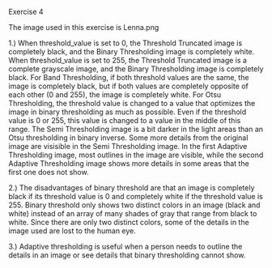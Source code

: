 Exercise 4

The image used in this exercise is Lenna.png

1.) When threshold_value is set to 0, the Threshold Truncated image is completely black, and the Binary Thresholding image is completely white.
When threshold_value is set to 255, the Threshold Truncated image is a complete grayscale image, and the Binary Thresholding image is completely black.
For Band Thresholding, if both threshold values are the same, the image is completely black, but if both values are completely opposite of each other (0 and 255), the image is completely white.
For Otsu Thresholding, the threshold value is changed to a value that optimizes the image in binary thresholding as much as possible.  Even if the threshold value is 0 or 255, this value is changed to a value in the middle of this range.
The Semi Thresholding image is a bit darker in the light areas than an Otsu thresholding in binary inverse.  Some more details from the original image are visisible in the Semi Thresholding image.
In the first Adaptive Thresholding image, most outlines in the image are visible, while the second Adaptive Thresholding image shows more details in some areas that the first one does not show.

2.) The disadvantages of binary threshold are that an image is completely black if its threshold value is 0 and completely white if the threshold value is 255.  Binary threshold only shows two distinct colors in an image (black and white) instead of an array of many shades of gray that range from black to white.  Since there are only two distinct colors, some of the details in the image used are lost to the human eye.

3.) Adaptive thresholding is useful when a person needs to outline the details in an image or see details that binary thresholding cannot show.
